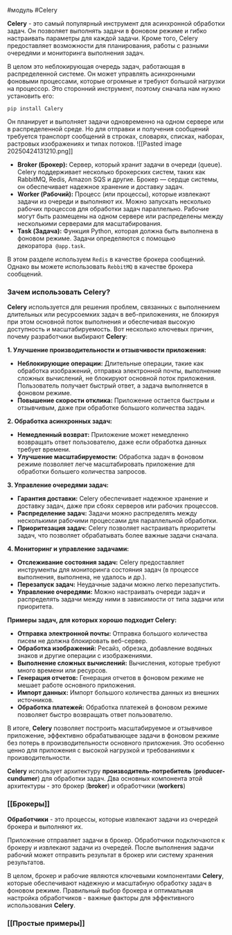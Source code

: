 #модуль #Сеlery

**Celery** - это самый популярный инструмент для асинхронной обработки задач. Он позволяет выполнять задачи в фоновом режиме и гибко настраивать параметры для каждой задачи. Кроме того, Celery предоставляет возможности для планирования, работы с разными очередями и мониторинга выполнения задач.

В целом это неблокирующая очередь задач, работающая в распределенной системе. Он может управлять асинхронными фоновыми процессами, которые огромные и требуют большой нагрузки на процессор. Это сторонний инструмент, поэтому сначала нам нужно установить его:
```Power Shell
pip install Calery
```
Он планирует и выполняет задачи одновременно на одном сервере или в распределенной среде. Но для отправки и получения сообщений требуется транспорт сообщений в строках, словарях, списках, наборах, растровых изображениях и типах потоков.
![[Pasted image 20250424131210.png]]
- **Broker (Брокер):** Сервер, который хранит задачи в очереди (queue). Celery поддерживает несколько брокерских систем, таких как RabbitMQ, Redis, Amazon SQS и другие. Брокер — сердце системы, он обеспечивает надежное хранение и доставку задач.
- **Worker (Рабочий):** Процесс (или процессы), которые извлекают задачи из очереди и выполняют их. Можно запускать несколько рабочих процессов для обработки задач параллельно. Рабочие могут быть размещены на одном сервере или распределены между несколькими серверами для масштабирования.
- **Task (Задача):** Функция Python, которая должна быть выполнена в фоновом режиме. Задачи определяются с помощью декоратора  `@app.task`.

В этом разделе используем `Redis` в качестве брокера сообщений. Однако вы можете использовать `RebbitMQ` в качестве брокера сообщений.

### Зачем использовать Celery?
**Celery** используется для решения проблем, связанных с выполнением длительных или ресурсоемких задач в веб-приложениях, не блокируя при этом основной поток выполнения и обеспечивая высокую доступность и масштабируемость. Вот несколько ключевых причин, почему разработчики выбирают **Celery**:

**1. Улучшение производительности и отзывчивости приложения:**
- **Неблокирующие операции:** Длительные операции, такие как обработка изображений, отправка электронной почты, выполнение сложных вычислений, не блокируют основной поток приложения. Пользователь получает быстрый ответ, а задача выполняется в фоновом режиме.
- **Повышение скорости отклика:** Приложение остается быстрым и отзывчивым, даже при обработке большого количества задач.

**2. Обработка асинхронных задач:**
- **Немедленный возврат:** Приложение может немедленно возвращать ответ пользователю, даже если обработка данных требует времени.
- **Улучшение масштабируемости:** Обработка задач в фоновом режиме позволяет легче масштабировать приложение для обработки большего количества запросов.

**3. Управление очередями задач:**
- **Гарантия доставки:** Celery обеспечивает надежное хранение и доставку задач, даже при сбоях серверов или рабочих процессов.
- **Распределение задач:** Задачи можно распределять между несколькими рабочими процессами для параллельной обработки.
- **Приоритезация задач:** Celery позволяет настраивать приоритеты задач, что позволяет обрабатывать более важные задачи сначала.

**4. Мониторинг и управление задачами:**
- **Отслеживание состояния задач:** Celery предоставляет инструменты для мониторинга состояния задач (в процессе выполнения, выполнена, не удалось и др.).
- **Перезапуск задач:** Неудачные задачи можно легко перезапустить.
- **Управление очередями:** Можно настраивать очереди задач и распределять задачи между ними в зависимости от типа задачи или приоритета.

**Примеры задач, для которых хорошо подходит Celery:**
- **Отправка электронной почты:** Отправка большого количества писем не должна блокировать веб-сервер.
- **Обработка изображений:** Ресайз, обрезка, добавление водяных знаков и другие операции с изображениями.
- **Выполнение сложных вычислений:** Вычисления, которые требуют много времени или ресурсов.
- **Генерация отчетов:** Генерация отчетов в фоновом режиме не мешает работе основного приложения.
- **Импорт данных:** Импорт большого количества данных из внешних источников.
- **Обработка платежей:** Обработка платежей в фоновом режиме позволяет быстро возвращать ответ пользователю.

В итоге, **Celery** позволяет построить масштабируемое и отзывчивое приложение, эффективно обрабатывающее задачи в фоновом режиме без потерь в производительности основного приложения. Это особенно ценно для приложения с высокой нагрузкой и требованиями к производительности. 

**Celery** использует архитектуру **производитель-потребитель** (**producer-cundumer**) для обработки задач. Два основных компонента этой архитектуры - это брокер (**broker**) и обработчики (**workers**)
### [[Брокеры]]

**Обработчики** - это процессы, которые извлекают задачи из очередей брокера и выполняют их.

Приложение отправляет задачи в брокер. Обработчики подключаются к брокеру и извлекают задачи из очередей. После выполнения задачи рабочий может отправить результат в брокер или систему хранения результатов.

В целом, брокер и рабочие являются ключевыми компонентами **Celery**, которые обеспечивают надежную и масштабную обработку задач в фоновом режиме. Правильный выбор брокера и оптимальная настройка обработчиков - важные факторы для эффективного использования **Celery**.
### [[Простые примеры]]